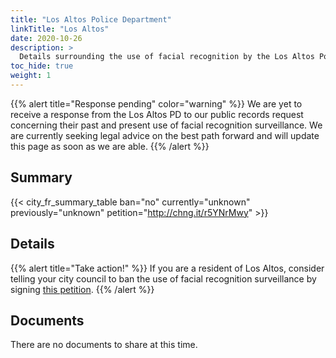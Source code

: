 ```yaml
---
title: "Los Altos Police Department"
linkTitle: "Los Altos"
date: 2020-10-26
description: >
  Details surrounding the use of facial recognition by the Los Altos Police Department.
toc_hide: true
weight: 1
---
```


{{% alert title="Response pending" color="warning" %}}
We are yet to receive a response from the Los Altos PD to our public records request concerning their past and present use of facial recognition surveillance. We are currently seeking legal advice on the best path forward and will update this page as soon as we are able.
{{% /alert %}}

## Summary
{{< city_fr_summary_table ban="no" currently="unknown" previously="unknown" petition="http://chng.it/r5YNrMwy" >}}

## Details

{{% alert title="Take action!" %}}
If you are a resident of Los Altos, consider telling your city council to ban the use of facial recognition surveillance by signing [this petition](http://chng.it/r5YNrMwy).
{{% /alert %}}

## Documents
There are no documents to share at this time.
